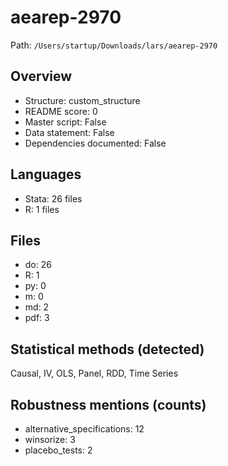 # aearep-2970

Path: `/Users/startup/Downloads/lars/aearep-2970`

## Overview
- Structure: custom_structure
- README score: 0
- Master script: False
- Data statement: False
- Dependencies documented: False

## Languages
- Stata: 26 files
- R: 1 files

## Files
- do: 26
- R: 1
- py: 0
- m: 0
- md: 2
- pdf: 3

## Statistical methods (detected)
Causal, IV, OLS, Panel, RDD, Time Series

## Robustness mentions (counts)
- alternative_specifications: 12
- winsorize: 3
- placebo_tests: 2